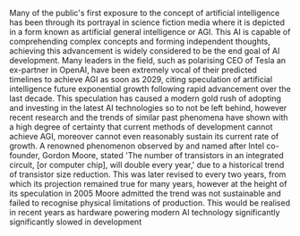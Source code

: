 Many of the public's first exposure to the concept of artificial intelligence has been through its portrayal in science fiction media where it is depicted in a form known as artificial general intelligence or AGI. This AI is capable of comprehending complex concepts and forming independent thoughts, achieving this advancement is widely considered to be the end goal of AI development. Many leaders in the field, such as polarising CEO of Tesla an ex-partner in OpenAI, have been extremely vocal of their predicted timelines to achieve AGI as soon as 2029, citing speculation of artificial intelligence future exponential growth following rapid advancement over the last decade. This speculation has caused a modern gold rush of adopting and investing in the latest AI technologies so to not be left behind, however recent research and the trends of similar past phenomena have shown with a high degree of certainty that current methods of development cannot achieve AGI, moreover cannot even reasonably sustain its current rate of growth. A renowned phenomenon observed by and named after Intel co-founder, Gordon Moore, stated  'The number of transistors in an integrated circuit, \[or computer chip], will double every year,'  due to a historical trend of transistor size reduction. This was later revised to every two years, from which its projection remained true for many years, however at the height of its speculation in 2005 Moore admitted the trend was not sustainable and failed to recognise physical limitations of production. This would be realised in recent years as hardware powering modern AI technology significantly significantly slowed in development 